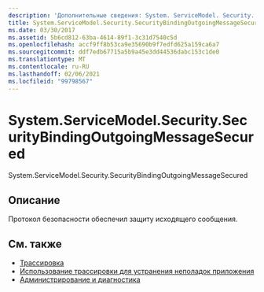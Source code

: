 ```yaml
---
description: 'Дополнительные сведения: System. ServiceModel. Security. Секуритибиндингаутгоингмессажесекуред'
title: System.ServiceModel.Security.SecurityBindingOutgoingMessageSecured
ms.date: 03/30/2017
ms.assetid: 5b6cd812-63ba-4614-89f1-3c31d7540c5d
ms.openlocfilehash: accf9ff8b53ca9e35690b9f7edfd625a159ca6a7
ms.sourcegitcommit: ddf7edb67715a5b9a45e3dd44536dabc153c1de0
ms.translationtype: MT
ms.contentlocale: ru-RU
ms.lasthandoff: 02/06/2021
ms.locfileid: "99798567"
---
```

# <a name="systemservicemodelsecuritysecuritybindingoutgoingmessagesecured"></a>System.ServiceModel.Security.SecurityBindingOutgoingMessageSecured

System.ServiceModel.Security.SecurityBindingOutgoingMessageSecured  
  
## <a name="description"></a>Описание  

 Протокол безопасности обеспечил защиту исходящего сообщения.  
  
## <a name="see-also"></a>См. также

- [Трассировка](index.md)
- [Использование трассировки для устранения неполадок приложения](using-tracing-to-troubleshoot-your-application.md)
- [Администрирование и диагностика](../index.md)
